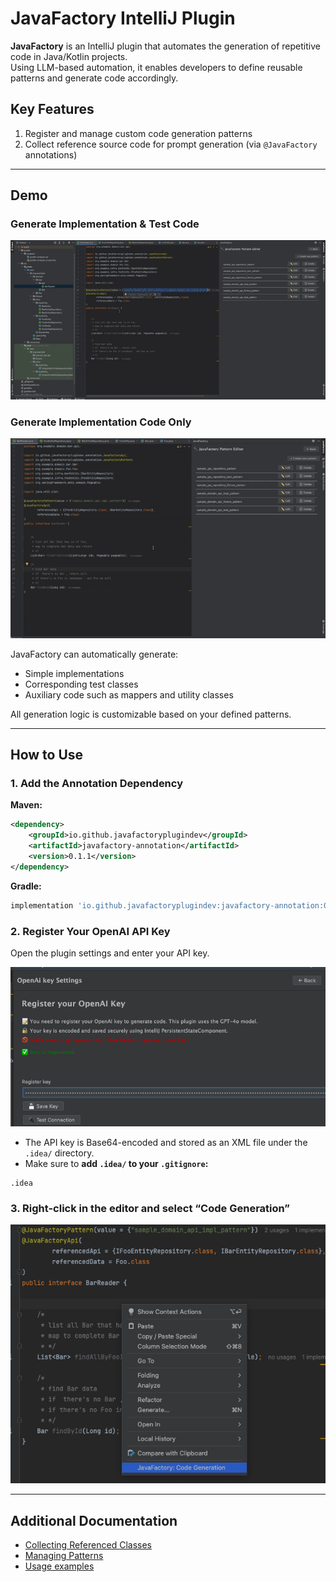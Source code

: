 # JavaFactory IntelliJ Plugin

**JavaFactory** is an IntelliJ plugin that automates the generation of repetitive code in Java/Kotlin projects.  
Using LLM-based automation, it enables developers to define reusable patterns and generate code accordingly.

## Key Features

1. Register and manage custom code generation patterns
2. Collect reference source code for prompt generation (via `@JavaFactory` annotations)

---

## Demo

### Generate Implementation & Test Code
![image](docs/example_gif1.gif)

### Generate Implementation Code Only
![image](docs/example_gif2.gif)

JavaFactory can automatically generate:

- Simple implementations
- Corresponding test classes
- Auxiliary code such as mappers and utility classes

All generation logic is customizable based on your defined patterns.

---

## How to Use

### 1. Add the Annotation Dependency

**Maven:**
```xml
<dependency>
    <groupId>io.github.javafactoryplugindev</groupId>
    <artifactId>javafactory-annotation</artifactId>
    <version>0.1.1</version>
</dependency>
```

**Gradle:**
```groovy
implementation 'io.github.javafactoryplugindev:javafactory-annotation:0.1.1'
```

### 2. Register Your OpenAI API Key

Open the plugin settings and enter your API key.

![image](docs/openAi_key_input.png)

- The API key is Base64-encoded and stored as an XML file under the `.idea/` directory.
- Make sure to **add `.idea/` to your `.gitignore`:**

```
.idea
```

### 3. Right-click in the editor and select **“Code Generation”**

![image](docs/generation_btn.png)

---

## Additional Documentation

- [Collecting Referenced Classes](https://github.com/JavaFactoryPluginDev/javafactory-plugin/blob/master/docs/crawl_java_files.md)
- [Managing Patterns](https://github.com/JavaFactoryPluginDev/javafactory-plugin/blob/master/docs/patterns.md)
- [Usage examples](https://github.com/JavaFactoryPluginDev/javafactory-plugin/blob/master/docs/usage_example.md)
